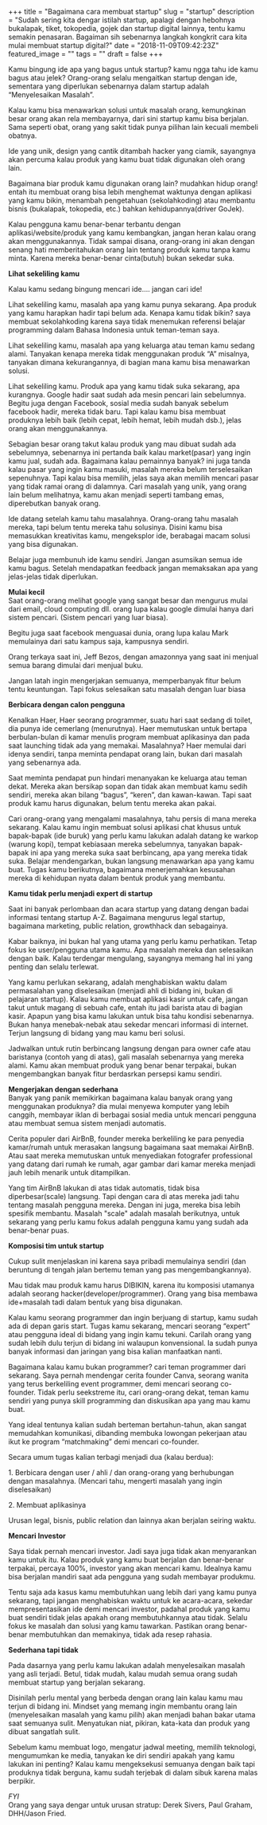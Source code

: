+++
title = "Bagaimana cara membuat startup"
slug = "startup"
description = "Sudah sering kita dengar istilah startup, apalagi dengan hebohnya bukalapak, tiket, tokopedia, gojek dan startup digital lainnya, tentu kamu semakin penasaran. Bagaiman sih sebenarnya langkah kongkrit cara kita mulai membuat startup digital?"
date = "2018-11-09T09:42:23Z"
featured_image = ""
tags = ""
draft = false
+++ 

Kamu bingung ide apa yang bagus untuk startup? kamu ngga tahu ide kamu bagus atau jelek? Orang-orang selalu mengaitkan startup dengan ide, sementara yang diperlukan sebenarnya dalam startup adalah “Menyelesaikan Masalah”.

Kalau kamu bisa menawarkan solusi untuk masalah orang, kemungkinan besar orang akan rela membayarnya, dari sini startup kamu bisa berjalan. Sama seperti obat, orang yang sakit tidak punya pilihan lain kecuali membeli obatnya.

Ide yang unik, design yang cantik ditambah hacker yang ciamik, sayangnya akan percuma kalau produk yang kamu buat tidak digunakan oleh orang lain.

Bagaimana biar produk kamu digunakan orang lain? mudahkan hidup orang! entah itu membuat orang bisa lebih menghemat waktunya dengan aplikasi yang kamu bikin, menambah pengetahuan (sekolahkoding) atau membantu bisnis (bukalapak, tokopedia, etc.) bahkan kehidupannya(driver GoJek).

Kalau pengguna kamu benar-benar terbantu dengan aplikasi/website/produk yang kamu kembangkan, jangan heran kalau orang akan menggunakannya. Tidak sampai disana, orang-orang ini akan dengan senang hati memberitahukan orang lain tentang produk kamu tanpa kamu minta. Karena mereka benar-benar cinta(butuh) bukan sekedar suka.

**Lihat sekeliling kamu**

Kalau kamu sedang bingung mencari ide…. jangan cari ide!

Lihat sekeliling kamu, masalah apa yang kamu punya sekarang. Apa produk yang kamu harapkan hadir tapi belum ada. Kenapa kamu tidak bikin? saya membuat sekolahkoding karena saya tidak menemukan referensi belajar programming dalam Bahasa Indonesia untuk teman-teman saya.

Lihat sekeliling kamu, masalah apa yang keluarga atau teman kamu sedang alami. Tanyakan kenapa mereka tidak menggunakan produk “A” misalnya, tanyakan dimana kekurangannya, di bagian mana kamu bisa menawarkan solusi.

Lihat sekeliling kamu. Produk apa yang kamu tidak suka sekarang, apa kurangnya. Google  hadir saat sudah ada mesin pencari lain sebelumnya. Begitu juga dengan Facebook, sosial media sudah banyak sebelum facebook hadir, mereka tidak baru. Tapi kalau kamu bisa membuat produknya lebih baik (lebih cepat, lebih hemat, lebih mudah dsb.), jelas orang akan menggunakannya.

Sebagian besar orang takut kalau produk yang mau dibuat sudah ada sebelumnya, sebenarnya ini pertanda baik kalau market(pasar) yang ingin kamu jual, sudah ada. Bagaimana kalau pemainnya banyak? ini juga tanda kalau pasar yang ingin kamu masuki, masalah mereka belum terselesaikan sepenuhnya. Tapi kalau bisa memilih, jelas saya akan memilih mencari pasar yang tidak ramai orang di dalamnya. Cari masalah yang unik, yang orang lain belum melihatnya, kamu akan menjadi seperti tambang emas, diperebutkan banyak orang.

Ide datang setelah kamu tahu masalahnya. Orang-orang tahu masalah mereka, tapi belum tentu mereka tahu solusinya. Disini kamu bisa memasukkan kreativitas kamu, mengeksplor ide, berabagai macam solusi yang bisa digunakan.

Belajar juga membunuh ide kamu sendiri. Jangan asumsikan semua ide kamu bagus. Setelah mendapatkan feedback jangan memaksakan apa yang jelas-jelas tidak diperlukan.

**Mulai kecil**  
Saat orang-orang melihat google yang sangat besar dan mengurus mulai dari email, cloud computing dll. orang lupa kalau google dimulai hanya dari sistem pencari. (Sistem pencari yang luar biasa).

Begitu juga saat facebook menguasai dunia, orang lupa kalau Mark memulainya dari satu kampus saja, kampusnya sendiri.

Orang terkaya saat ini, Jeff Bezos, dengan amazonnya yang saat ini menjual semua barang dimulai dari menjual buku.

Jangan latah ingin mengerjakan semuanya, memperbanyak fitur belum tentu keuntungan. Tapi fokus selesaikan satu masalah dengan luar biasa

**Berbicara dengan calon pengguna**

Kenalkan Haer, Haer seorang programmer, suatu hari saat sedang di toilet, dia punya ide cemerlang (menurutnya).  Haer memutuskan untuk bertapa berbulan-bulan di kamar menulis program membuat aplikasinya dan pada saat launching tidak ada yang memakai. Masalahnya? Haer memulai dari idenya sendiri, tanpa meminta pendapat orang lain, bukan dari masalah yang sebenarnya ada.

Saat meminta pendapat pun hindari menanyakan ke keluarga atau teman dekat. Mereka akan bersikap sopan dan tidak akan membuat kamu sedih sendiri, mereka akan bilang “bagus”, “keren”, dan kawan-kawan. Tapi saat produk kamu harus digunakan, belum tentu mereka akan pakai.

Cari orang-orang yang mengalami masalahnya, tahu persis di mana mereka sekarang. Kalau kamu ingin membuat solusi aplikasi chat khusus untuk bapak-bapak (ide buruk) yang perlu kamu lakukan adalah datang ke warkop (warung kopi), tempat kebiasaan mereka sebelumnya, tanyakan bapak-bapak ini apa yang mereka suka saat berbincang, apa yang mereka tidak suka. Belajar mendengarkan, bukan langsung menawarkan apa yang kamu buat. Tugas kamu berikutnya, bagaimana menerjemahkan kesusahan mereka di kehidupan nyata dalam bentuk produk yang membantu.

**Kamu tidak perlu menjadi expert di startup**

Saat ini banyak perlombaan dan acara startup yang datang dengan badai informasi tentang startup A-Z. Bagaimana mengurus legal startup, bagaimana marketing, public relation, growthhack dan sebagainya.

Kabar baiknya, ini bukan hal yang utama yang perlu kamu perhatikan. Tetap fokus ke user/pengguna utama kamu. Apa masalah mereka dan selesaikan dengan baik. Kalau terdengar mengulang, sayangnya memang hal ini yang penting dan selalu terlewat.

Yang kamu perlukan sekarang, adalah menghabiskan waktu dalam permasalahan yang diselesaikan (menjadi ahli di bidang ini, bukan di pelajaran startup). Kalau kamu membuat aplikasi kasir untuk cafe, jangan takut untuk magang di sebuah cafe, entah itu jadi barista atau di bagian kasir. Apapun yang bisa kamu lakukan untuk bisa tahu kondisi sebenarnya. Bukan hanya menebak-nebak atau sekedar mencari informasi di internet. Terjun langsung di bidang yang mau kamu beri solusi.

Jadwalkan untuk rutin berbincang langsung dengan para owner cafe atau baristanya (contoh yang di atas), gali masalah sebenarnya yang mereka alami. Kamu akan membuat produk yang benar benar terpakai, bukan mengembangkan banyak fitur berdasrkan persepsi kamu sendiri.

**Mengerjakan dengan sederhana**  
Banyak yang panik memikirkan bagaimana kalau banyak orang yang menggunakan produknya? dia mulai menyewa komputer yang lebih canggih, membayar iklan di berbagai sosial media untuk mencari pengguna atau membuat semua sistem menjadi automatis.

Cerita populer dari AirBnB, founder mereka berkeliling ke para penyedia kamar/rumah untuk merasakan langsung bagaimana saat memakai AirBnB. Atau saat mereka memutuskan untuk menyediakan fotografer professional yang datang dari rumah ke rumah, agar gambar dari kamar mereka menjadi jauh lebih menarik untuk ditampilkan.

Yang tim AirBnB lakukan di atas tidak automatis, tidak bisa diperbesar(scale) langsung. Tapi dengan cara di atas mereka jadi tahu tentang masalah pengguna mereka. Dengan ini juga, mereka bisa lebih spesifik membantu. Masalah "scale" adalah masalah berikutnya, untuk sekarang yang perlu kamu fokus adalah pengguna kamu yang sudah ada benar-benar puas.

**Komposisi tim untuk startup**

Cukup sulit menjelaskan ini karena saya pribadi memulainya sendiri (dan beruntung di tengah jalan bertemu teman yang pas mengembangkannya).

Mau tidak mau produk kamu harus DIBIKIN, karena itu komposisi utamanya adalah seorang hacker(developer/programmer). Orang yang bisa membawa ide+masalah tadi dalam bentuk yang bisa digunakan.

Kalau kamu seorang programmer dan ingin berjuang di startup, kamu sudah ada di depan garis start. Tugas kamu sekarang, mencari seorang “expert” atau pengguna ideal di bidang yang ingin kamu tekuni. Carilah orang yang sudah lebih dulu terjun di bidang ini walaupun konvensional. Ia sudah punya banyak informasi dan jaringan yang bisa kalian manfaatkan nanti.

Bagaimana kalau kamu bukan programmer? cari teman programmer dari sekarang. Saya pernah mendengar cerita founder Canva, seorang wanita yang terus berkeliling event programmer, demi mencari seorang co-founder. Tidak perlu seekstreme itu, cari orang-orang dekat, teman kamu sendiri yang punya skill programming dan diskusikan apa yang mau kamu buat.

Yang ideal tentunya kalian sudah berteman bertahun-tahun, akan sangat memudahkan komunikasi, dibanding membuka lowongan pekerjaan atau ikut ke program “matchmaking” demi mencari co-founder.

Secara umum tugas kalian terbagi menjadi dua (kalau berdua):

1\. Berbicara dengan user / ahli / dan orang-orang yang berhubungan dengan masalahnya. (Mencari tahu, mengerti masalah yang ingin diselesaikan)

2\. Membuat aplikasinya

Urusan legal, bisnis, public relation dan lainnya akan berjalan seiring waktu.

**Mencari Investor**

Saya tidak pernah mencari investor. Jadi saya juga tidak akan menyarankan kamu untuk itu. Kalau produk yang kamu buat berjalan dan benar-benar terpakai, percaya 100%, investor yang akan mencari kamu. Idealnya kamu bisa berjalan mandiri saat ada pengguna yang sudah membayar produkmu.

Tentu saja ada kasus kamu membutuhkan uang lebih dari yang kamu punya sekarang,  tapi jangan menghabiskan waktu untuk ke acara-acara, sekedar mempresentasikan ide demi mencari investor, padahal produk yang kamu buat sendiri tidak jelas apakah orang  membutuhkannya atau tidak. Selalu fokus ke masalah dan solusi yang kamu tawarkan. Pastikan orang benar-benar membutuhkan dan memakinya, tidak ada resep rahasia.

**Sederhana tapi tidak**

Pada dasarnya yang perlu kamu lakukan adalah menyelesaikan masalah yang asli terjadi. Betul,  tidak mudah, kalau mudah semua orang sudah membuat startup yang berjalan sekarang.

Disinilah perlu mental yang berbeda dengan orang lain kalau kamu mau terjun di bidang ini. Mindset yang memang ingin membantu orang lain (menyelesaikan masalah yang kamu pilih) akan menjadi bahan bakar utama saat semuanya sulit. Menyatukan niat, pikiran, kata-kata dan produk yang dibuat sangatlah sulit.

Sebelum kamu membuat logo, mengatur jadwal meeting, memilih teknologi, mengumumkan ke media, tanyakan ke diri sendiri apakah yang kamu lakukan ini penting? Kalau kamu mengeksekusi semuanya dengan baik tapi produknya tidak berguna, kamu sudah terjebak di dalam sibuk karena malas berpikir.

_FYI_  
Orang yang saya dengar untuk urusan stratup: Derek Sivers, Paul Graham, DHH/Jason Fried.